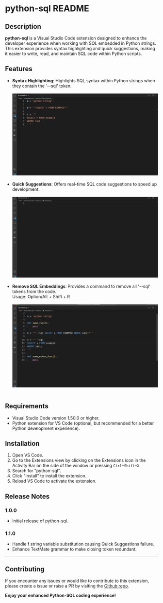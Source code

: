 # python-sql README

## Description

**python-sql** is a Visual Studio Code extension designed to enhance the developer experience when working with SQL embedded in Python strings. This extension provides syntax highlighting and quick suggestions, making it easier to write, read, and maintain SQL code within Python scripts.

## Features

- **Syntax Highlighting**: Highlights SQL syntax within Python strings when they contain the '--sql' token.
<br><br>
![Syntax Highlighting](images/syntax-highlighting.gif)
<br><br>
- **Quick Suggestions**: Offers real-time SQL code suggestions to speed up development.
<br><br>
![Quick Suggestions](images/quick-suggestions.gif)
<br><br>
- **Remove SQL Embeddings**: Provides a command to remove all '--sql' tokens from the code.<br>
Usage: Option/Alt + Shift + R
<br><br>
![Remove SQL Embeddings](images/remove-sql-embeddings.gif)
<br><br>

## Requirements

- Visual Studio Code version 1.50.0 or higher.
- Python extension for VS Code (optional, but recommended for a better Python development experience).

## Installation

1. Open VS Code.
2. Go to the Extensions view by clicking on the Extensions icon in the Activity Bar on the side of the window or pressing `Ctrl+Shift+X`.
3. Search for "python-sql".
4. Click "Install" to install the extension.
5. Reload VS Code to activate the extension.

## Release Notes

### 1.0.0

- Initial release of python-sql.

### 1.1.0

- Handle f string variable substitution causing Quick Suggestions failure.
- Enhance TextMate grammar to make closing token redundant.

---

## Contributing

If you encounter any issues or would like to contribute to this extension, please create a issue or raise a PR by visiting the [Github repo](https://github.com/azhar316/python-sql).


**Enjoy your enhanced Python-SQL coding experience!**